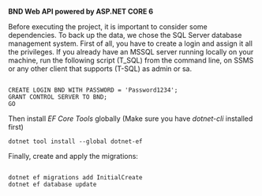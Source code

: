 **BND Web API powered by ASP.NET CORE 6**

Before executing the project, it is important to consider some dependencies. To back up the data, we chose the SQL Server database management system. First of all, you have to create a login and assign it all the privileges. If you already have an MSSQL server running locally on your machine, run the following script (T_SQL) from the command line, on SSMS or any other client that supports (T-SQL) as admin or sa.

```

CREATE LOGIN BND WITH PASSWORD = 'Password1234';
GRANT CONTROL SERVER TO BND;
GO

```

Then install *EF Core Tools* globally (Make sure you have *dotnet-cli* installed first)

`dotnet tool install --global dotnet-ef`

Finally, create and apply the migrations:

```

dotnet ef migrations add InitialCreate
dotnet ef database update

```
